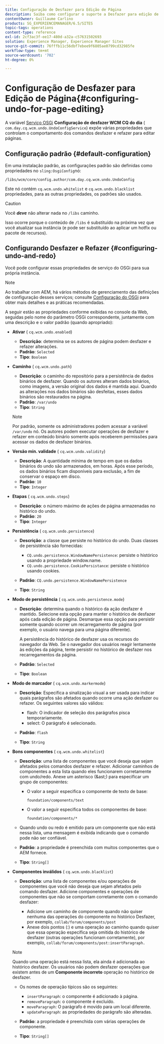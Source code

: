 ```yaml
---
title: Configuração de Desfazer para Edição de Página
description: Saiba como configurar o suporte a Desfazer para edição de página no AEM.
contentOwner: Guillaume Carlino
products: SG_EXPERIENCEMANAGER/6.5/SITES
topic-tags: operations
content-type: reference
exl-id: 2cf3ac3f-ee17-480d-a32a-c57631502693
solution: Experience Manager, Experience Manager Sites
source-git-commit: 76fffb11c56dbf7ebee9f6805ae0799cd32985fe
workflow-type: tm+mt
source-wordcount: '702'
ht-degree: 0%

---
```


# Configuração de Desfazer para Edição de Página{#configuring-undo-for-page-editing}

A variável [Serviço OSGi](/help/sites-deploying/configuring-osgi.md)  **Configuração de desfazer WCM CQ do dia** ( `com.day.cq.wcm.undo.UndoConfigService`) expõe várias propriedades que controlam o comportamento dos comandos desfazer e refazer para editar páginas.

## Configuração padrão {#default-configuration}

Em uma instalação padrão, as configurações padrão são definidas como propriedades no `sling:OsgiConfig`nó:

`/libs/wcm/core/config.author/com.day.cq.wcm.undo.UndoConfig`

Este nó contém `cq.wcm.undo.whitelist` e `cq.wcm.undo.blacklist` propriedades, para as outras propriedades, os padrões são usados.

>[!CAUTION]
>
>Você ***deve*** não alterar nada no `/libs` caminho.
>
>Isso ocorre porque o conteúdo de `/libs` é substituído na próxima vez que você atualizar sua instância (e pode ser substituído ao aplicar um hotfix ou pacote de recursos).

## Configurando Desfazer e Refazer {#configuring-undo-and-redo}

Você pode configurar essas propriedades de serviço do OSGi para sua própria instância.

>[!NOTE]
>
>Ao trabalhar com AEM, há vários métodos de gerenciamento das definições de configuração desses serviços; consulte [Configuração do OSGi](/help/sites-deploying/configuring-osgi.md) para obter mais detalhes e as práticas recomendadas.

A seguir estão as propriedades conforme exibidas no console da Web, seguidas pelo nome do parâmetro OSGi correspondente, juntamente com uma descrição e o valor padrão (quando apropriado):

* **Ativar**
( `cq.wcm.undo.enabled`)

   * **Descrição**: determina se os autores de página podem desfazer e refazer alterações.
   * **Padrão**: `Selected`
   * **Tipo**: `Boolean`

* **Caminho**
( `cq.wcm.undo.path`)

   * **Descrição**: o caminho do repositório para a persistência de dados binários de desfazer. Quando os autores alteram dados binários, como imagens, a versão original dos dados é mantida aqui. Quando as alterações nos dados binários são desfeitas, esses dados binários são restaurados na página.
   * **Padrão**: `/var/undo`
   * **Tipo**: `String`

  >[!NOTE]
  >
  >Por padrão, somente os administradores podem acessar a variável `/var/undo` nó. Os autores podem executar operações de desfazer e refazer em conteúdo binário somente após receberem permissões para acessar os dados de desfazer binários.

* **Versão mín. validade**
( `cq.wcm.undo.validity`)

   * **Descrição**: A quantidade mínima de tempo em que os dados binários do undo são armazenados, em horas. Após esse período, os dados binários ficam disponíveis para exclusão, a fim de conservar o espaço em disco.
   * **Padrão**: `10`
   * **Tipo**: `Integer`

* **Etapas**
( `cq.wcm.undo.steps`)

   * **Descrição**: o número máximo de ações de página armazenadas no histórico do undo.
   * **Padrão**: `20`
   * **Tipo**: `Integer`

* **Persistência**
( `cq.wcm.undo.persistence`)

   * **Descrição**: a classe que persiste no histórico do undo. Duas classes de persistência são fornecidas:

      * `CQ.undo.persistence.WindowNamePersistence`: persiste o histórico usando a propriedade window.name.
      * `CQ.undo.persistence.CookiePersistance`: persiste o histórico usando cookies.

   * **Padrão**: `CQ.undo.persistence.WindowNamePersistence`
   * **Tipo**: `String`

* **Modo de persistência**
( `cq.wcm.undo.persistence.mode`)

   * **Descrição**: determina quando o histórico da ação desfazer é mantido. Selecione esta opção para manter o histórico de desfazer após cada edição de página. Desmarque essa opção para persistir somente quando ocorrer um recarregamento de página (por exemplo, o usuário navega para uma página diferente).

     A persistência do histórico de desfazer usa os recursos do navegador da Web. Se o navegador dos usuários reagir lentamente às edições da página, tente persistir no histórico de desfazer nos recarregamentos da página.

   * **Padrão**: `Selected`
   * **Tipo**: `Boolean`

* **Modo de marcador**
( `cq.wcm.undo.markermode`)

   * **Descrição**: Especifica a sinalização visual a ser usada para indicar quais parágrafos são afetados quando ocorre uma ação desfazer ou refazer. Os seguintes valores são válidos:

      * flash: O indicador de seleção dos parágrafos pisca temporariamente.
      * select: O parágrafo é selecionado.

   * **Padrão**: `flash`
   * **Tipo**: `String`

* **Bons componentes**
( `cq.wcm.undo.whitelist`)

   * **Descrição**: uma lista de componentes que você deseja que sejam afetados pelos comandos desfazer e refazer. Adicionar caminhos de componentes a esta lista quando eles funcionarem corretamente com undo/redo. Anexe um asterisco (&amp;ast;) para especificar um grupo de componentes:

      * O valor a seguir especifica o componente de texto de base:

        `foundation/components/text`

      * O valor a seguir especifica todos os componentes de base:

        `foundation/components/*`

   * Quando undo ou redo é emitido para um componente que não está nessa lista, uma mensagem é exibida indicando que o comando pode não ser confiável.

   * **Padrão**: a propriedade é preenchida com muitos componentes que o AEM fornece.
   * **Tipo**: `String[]`

* **Componentes inválidos**
( `cq.wcm.undo.blacklist`)

   * **Descrição**: uma lista de componentes e/ou operações de componentes que você não deseja que sejam afetados pelo comando desfazer. Adicione componentes e operações de componentes que não se comportam corretamente com o comando desfazer:

      * Adicione um caminho de componente quando não quiser nenhuma das operações do componente no histórico Desfazer, por exemplo, `collab/forum/components/post`
      * Anexe dois pontos (:) e uma operação ao caminho quando quiser que essa operação específica seja omitida do histórico de desfazer (outras operações funcionam corretamente), por exemplo, `collab/forum/components/post:insertParagraph.`

  >[!NOTE]
  >
  >Quando uma operação está nessa lista, ela ainda é adicionada ao histórico desfazer. Os usuários não podem desfazer operações que existem antes de um **Componente incorreto** operação no histórico de desfazer.

   * Os nomes de operação típicos são os seguintes:

      * `insertParagraph`: o componente é adicionado à página.
      * `removeParagraph`: o componente é excluído.
      * `moveParagraph`: O parágrafo é movido para um local diferente.
      * `updateParagraph`: as propriedades do parágrafo são alteradas.

   * **Padrão**: a propriedade é preenchida com várias operações de componente.
   * **Tipo**: `String[]`
